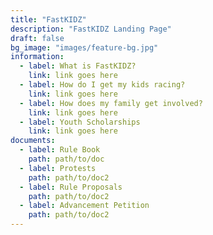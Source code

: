 ```yaml
---
title: "FastKIDZ"
description: "FastKIDZ Landing Page"
draft: false
bg_image: "images/feature-bg.jpg"
information:
  - label: What is FastKIDZ?
    link: link goes here
  - label: How do I get my kids racing?
    link: link goes here
  - label: How does my family get involved?
    link: link goes here
  - label: Youth Scholarships
    link: link goes here
documents:
  - label: Rule Book
    path: path/to/doc
  - label: Protests
    path: path/to/doc2
  - label: Rule Proposals
    path: path/to/doc2
  - label: Advancement Petition
    path: path/to/doc2
---
```

